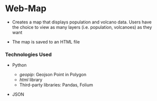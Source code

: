 # Web-Map

* Creates a map that displays population and volcano data. Users have the choice to view as many layers (i.e. population, volcanoes) as they want

* The map is saved to an HTML file

### Technologies Used

* Python
  * *geopip*: Geojson Point in Polygon
  * *html* library
  * Third-party libraries: Pandas, Folium
  
* JSON

